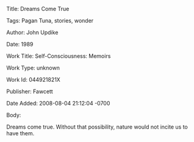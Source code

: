 Title:  Dreams Come True

Tags:   Pagan Tuna, stories, wonder

Author: John Updike

Date:   1989

Work Title: Self-Consciousness: Memoirs

Work Type: unknown

Work Id: 044921821X

Publisher: Fawcett

Date Added: 2008-08-04 21:12:04 -0700

Body: 

Dreams come true. Without that possibility, nature would not incite us to have them.

